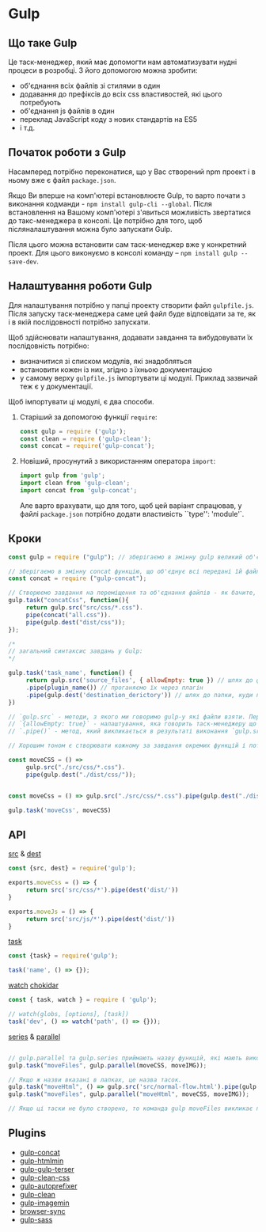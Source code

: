 # Gulp

## Що таке Gulp
Це таск-менеджер, який має допомогти нам автоматизувати нудні процеси в розробці. З його допомогою можна зробити:

* об'єднання всіх файлів зі стилями в один
* додавання до префіксів до всіх css властивостей, які цього потребують
* об'єднання js файлів в один
* переклад JavaScript коду з нових стандартів на ES5
* і т.д.

## Початок роботи з Gulp
Насамперед потрібно переконатися, що у Вас створений npm проект і в ньому вже є файл `package.json`.

Якщо Ви вперше на комп'ютері встановлюєте Gulp, то варто почати з виконання кодманди - `npm install gulp-cli --global`. Після встановлення на Вашому комп'ютері з'явиться можливість звертатися до такс-менеджера в консолі. Це потрібно для того, щоб післяналаштування можна було запускати Gulp.


Після цього можна встановити сам таск-менеджер вже у конкретний проект. Для цього виконуємо в консолі команду – `npm install gulp --save-dev`.

## Налаштування роботи Gulp
Для налаштування потрібно у папці проекту створити файл `gulpfile.js`. Після запуску таск-менеджера саме цей файл буде відповідати за те, як і в якій послідовності потрібно запускати.

Щоб здійснювати налаштування, додавати завдання та вибудовувати їх послідовність потрібно:
* визначитися зі списком модулів, які знадобляться
* встановити кожен із них, згідно з їхньою документацією
* у самому верху `gulpfile.js` імпортувати ці модулі. Приклад зазвичай теж є у документації.


Щоб імпортувати ці модулі, є два способи.

1) Старіший за допомогою функції `require`:
   ```js
   const gulp = require ('gulp');
   const clean = require ('gulp-clean');
   const concat = require('gulp-concat');
   ```
2) Новіший, просунутий з використанням оператора `import`:
   ```js
   import gulp from 'gulp';
   import clean from 'gulp-clean';
   import concat from 'gulp-concat';
   ```
    Але варто врахувати, що для того, щоб цей варіант спрацював, у файлі `package.json` потрібно додати властивість ``type'': 'module'`.


## Кроки

```javascript
const gulp = require ("gulp"); // зберігаємо в змінну gulp великий об'єкт, що дозволяє створювати завдання, зчитувати та переміщати файли
```

```javascript
// зберігаємо в змінну concat функцію, що об'єднує всі передані їй файли в один, і при необхідності - його перейменовує
const concat = require ("gulp-concat");
```

```javascript
// Створюємо завдання на переміщення та об'єднання файлів - як бачите, Gulp сам тільки ставить завдання, знаходить і переміщає файли - все інше за нього роблять інші модулі
gulp.task("concatCss", function(){
     return gulp.src("src/css/*.css").
     pipe(concat("all.css")).
     pipe(gulp.dest("dist/css"));
});
```

```javascript
/*
// загальний синтаксис завдань у Gulp:
*/

gulp.task('task_name', function() {
     return gulp.src('source_files', { allowEmpty: true }) // шлях до файлів-вихідників
     .pipe(plugin_name()) // проганяємо їх через плагін
     .pipe(gulp.dest('destination_derictory')) // шлях до папки, куди поміщаємо кінцеві файли
})

// `gulp.src` - методи, з якого ми говоримо gulp-у які файли взяти. Перший аргумент – шлях до файлів, другий аргумент – об'єкт із додатковими налаштуваннями.
// `{allowEmpty: true}` - налаштування, яка говорить таск-менеджеру що файлів цим шляхом може і не бути. У разі він просто продовжити виконання інших завдань.
// `.pipe()` - метод, який викликається в результаті виконання `gulp.src()`. Призначений для опису того, що хочемо зробити з файлами. Прийнято використовувати по одному `.pipe()` на кожен етап обробки файлів. Тобто. якщо потрібно зібрати всі js файли в один і потім перетворити їх до стандарту ES5, то обидві ці операції будуть виконуватись в окремих `.pipe()` один за одним.
```
```javascript
// Хорошим тоном є створювати кожному за завдання окремих функцій і потім прописування їх назв у тасках

const moveCSS = () =>
     gulp.src("./src/css/*.css").
     pipe(gulp.dest("./dist/css/"));


const moveCss = () => gulp.src("./src/css/*.css").pipe(gulp.dest("./dist/css/")); // можна писати і так, але попередній варіант наочніший

gulp.task('moveCss', moveCSS)
```


## API
[src](https://gulpjs.com/docs/en/api/src) & [dest](https://gulpjs.com/docs/en/api/dest)

```javascript
const {src, dest} = require('gulp');

exports.moveCss = () => {
     return src('src/css/*').pipe(dest('dist/'))
}

exports.moveJs = () => {
     return src('src/js/*').pipe(dest('dist/'))
}
````

[task](https://gulpjs.com/docs/en/api/task)

```javascript
const {task} = require('gulp');

task('name', () => {});
````

[watch](https://gulpjs.com/docs/en/api/watch)
[chokidar](https://gulpjs.com/docs/en/api/watch#chokidar-instance)

```javascript
const { task, watch } = require ( 'gulp');

// watch(globs, [options], [task])
task('dev', () => watch('path', () => {}));

```

[series](https://gulpjs.com/docs/en/api/series) & [parallel](https://gulpjs.com/docs/en/api/parallel)

```javascript

// gulp.parallel та gulp.series приймають назву функцій, які мають виконуватися
gulp.task("moveFiles", gulp.parallel(moveCSS, moveIMG));

// Якщо ж назви вказані в лапках, це назва тасок.
gulp.task("moveHtml", () => gulp.src('src/normal-flow.html').pipe(gulp.dest('dist'))));
gulp.task("moveFiles", gulp.parallel("moveHtml", moveCSS, moveIMG));

// Якщо ці таски не було створено, то команда gulp moveFiles викликає помилку
```

## Plugins
- [gulp-concat](https://www.npmjs.com/package/gulp-concat)
- [gulp-htmlmin](https://www.npmjs.com/package/gulp-htmlmin)
- [gulp-gulp-terser](https://www.npmjs.com/package/gulp-terser)
- [gulp-clean-css](https://www.npmjs.com/package/gulp-clean-css)
- [gulp-autoprefixer](https://www.npmjs.com/package/gulp-autoprefixer)
- [gulp-clean](https://www.npmjs.com/package/gulp-clean)
- [gulp-imagemin](https://www.npmjs.com/package/gulp-imagemin)
- [browser-sync](https://browsersync.io/docs/gulp)
- [gulp-sass](https://www.npmjs.com/package/gulp-sass)

